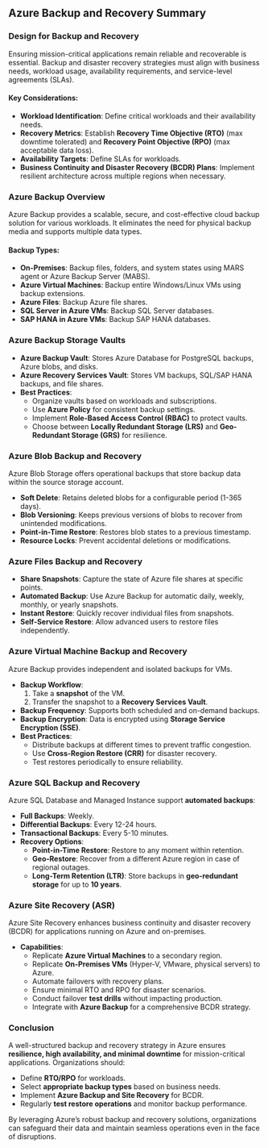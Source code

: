 ## Azure Backup and Recovery Summary

### **Design for Backup and Recovery**
Ensuring mission-critical applications remain reliable and recoverable is essential. Backup and disaster recovery strategies must align with business needs, workload usage, availability requirements, and service-level agreements (SLAs).

#### **Key Considerations:**
- **Workload Identification**: Define critical workloads and their availability needs.
- **Recovery Metrics**: Establish **Recovery Time Objective (RTO)** (max downtime tolerated) and **Recovery Point Objective (RPO)** (max acceptable data loss).
- **Availability Targets**: Define SLAs for workloads.
- **Business Continuity and Disaster Recovery (BCDR) Plans**: Implement resilient architecture across multiple regions when necessary.

### **Azure Backup Overview**
Azure Backup provides a scalable, secure, and cost-effective cloud backup solution for various workloads. It eliminates the need for physical backup media and supports multiple data types.

#### **Backup Types:**
- **On-Premises**: Backup files, folders, and system states using MARS agent or Azure Backup Server (MABS).
- **Azure Virtual Machines**: Backup entire Windows/Linux VMs using backup extensions.
- **Azure Files**: Backup Azure file shares.
- **SQL Server in Azure VMs**: Backup SQL Server databases.
- **SAP HANA in Azure VMs**: Backup SAP HANA databases.

### **Azure Backup Storage Vaults**
- **Azure Backup Vault**: Stores Azure Database for PostgreSQL backups, Azure blobs, and disks.
- **Azure Recovery Services Vault**: Stores VM backups, SQL/SAP HANA backups, and file shares.
- **Best Practices**:
  - Organize vaults based on workloads and subscriptions.
  - Use **Azure Policy** for consistent backup settings.
  - Implement **Role-Based Access Control (RBAC)** to protect vaults.
  - Choose between **Locally Redundant Storage (LRS)** and **Geo-Redundant Storage (GRS)** for resilience.

### **Azure Blob Backup and Recovery**
Azure Blob Storage offers operational backups that store backup data within the source storage account.
- **Soft Delete**: Retains deleted blobs for a configurable period (1-365 days).
- **Blob Versioning**: Keeps previous versions of blobs to recover from unintended modifications.
- **Point-in-Time Restore**: Restores blob states to a previous timestamp.
- **Resource Locks**: Prevent accidental deletions or modifications.

### **Azure Files Backup and Recovery**
- **Share Snapshots**: Capture the state of Azure file shares at specific points.
- **Automated Backup**: Use Azure Backup for automatic daily, weekly, monthly, or yearly snapshots.
- **Instant Restore**: Quickly recover individual files from snapshots.
- **Self-Service Restore**: Allow advanced users to restore files independently.

### **Azure Virtual Machine Backup and Recovery**
Azure Backup provides independent and isolated backups for VMs.
- **Backup Workflow**:
  1. Take a **snapshot** of the VM.
  2. Transfer the snapshot to a **Recovery Services Vault**.
- **Backup Frequency**: Supports both scheduled and on-demand backups.
- **Backup Encryption**: Data is encrypted using **Storage Service Encryption (SSE)**.
- **Best Practices**:
  - Distribute backups at different times to prevent traffic congestion.
  - Use **Cross-Region Restore (CRR)** for disaster recovery.
  - Test restores periodically to ensure reliability.

### **Azure SQL Backup and Recovery**
Azure SQL Database and Managed Instance support **automated backups**:
- **Full Backups**: Weekly.
- **Differential Backups**: Every 12-24 hours.
- **Transactional Backups**: Every 5-10 minutes.
- **Recovery Options**:
  - **Point-in-Time Restore**: Restore to any moment within retention.
  - **Geo-Restore**: Recover from a different Azure region in case of regional outages.
  - **Long-Term Retention (LTR)**: Store backups in **geo-redundant storage** for up to **10 years**.

### **Azure Site Recovery (ASR)**
Azure Site Recovery enhances business continuity and disaster recovery (BCDR) for applications running on Azure and on-premises.
- **Capabilities**:
  - Replicate **Azure Virtual Machines** to a secondary region.
  - Replicate **On-Premises VMs** (Hyper-V, VMware, physical servers) to Azure.
  - Automate failovers with recovery plans.
  - Ensure minimal RTO and RPO for disaster scenarios.
  - Conduct failover **test drills** without impacting production.
  - Integrate with **Azure Backup** for a comprehensive BCDR strategy.

### **Conclusion**
A well-structured backup and recovery strategy in Azure ensures **resilience, high availability, and minimal downtime** for mission-critical applications. Organizations should:
- Define **RTO/RPO** for workloads.
- Select **appropriate backup types** based on business needs.
- Implement **Azure Backup and Site Recovery** for BCDR.
- Regularly **test restore operations** and monitor backup performance.

By leveraging Azure’s robust backup and recovery solutions, organizations can safeguard their data and maintain seamless operations even in the face of disruptions.

